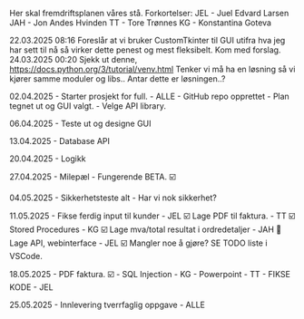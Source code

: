 Her skal fremdriftsplanen våres stå.
Forkortelser:
JEL - Juel Edvard Larsen
JAH - Jon Andes Hvinden
TT - Tore Trønnes
KG - Konstantina Goteva

22.03.2025 08:16 Foreslår at vi bruker CustomTkinter til GUI utifra hva jeg har sett til nå så virker dette penest og mest fleksibelt. Kom med forslag.
24.03.2025 00:20 Sjekk ut denne, https://docs.python.org/3/tutorial/venv.html Tenker vi må ha en løsning så vi kjører samme moduler og libs.. Antar dette er løsningen..?

02.04.2025  - Starter prosjekt for full. - ALLE
            - GitHub repo opprettet 
            - Plan tegnet ut og GUI valgt. 
            - Velge API library.

06.04.2025  - Teste ut og designe GUI

13.04.2025  - Database API

20.04.2025  - Logikk 

27.04.2025  - Milepæl - Fungerende BETA. ☑️

04.05.2025  - Sikkerhetsteste alt - Har vi nok sikkerhet?

11.05.2025  - 
            Fikse ferdig input til kunder - JEL ☑️
            Lage PDF til faktura. - TT ☑️
            Stored Procedures - KG ☑️
            Lage mva/total resultat i ordredetaljer - JAH 🚫
            Lage API, webinterface - JEL ☑️
            Mangler noe å gjøre? SE TODO liste i VSCode. 

18.05.2025  - PDF faktura. ☑️
            - SQL Injection - KG
            - Powerpoint - TT
            - FIKSE KODE - JEL

25.05.2025  - Innlevering tverrfaglig oppgave - ALLE